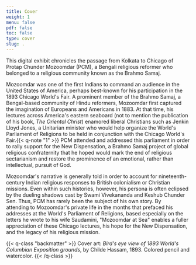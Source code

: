 ```yaml
---
title: Cover
weight: 1
menu: false
pdf: false
toc: false
type: cover
slug: .
---
```


This digital exhibit chronicles the passage from Kolkata to Chicago of Protap Chunder Mozoomdar (PCM), a Bengali religious reformer who belonged to a religious community known as the Brahmo Samaj.

Mozoomdar was one of the first Indians to command an audience in the United States of America, perhaps best-known for his participation in the 1893 Chicago World's Fair. A prominent member of the Brahmo Samaj, a Bengal-based community of Hindu reformers, Mozoomdar first captured the imagination of Europeans and Americans in 1883. At that time, his lectures across America's eastern seaboard (not to mention the publication of his book, *The Oriental Christ*) enamored liberal Christians such as Jenkin Lloyd Jones, a Unitarian minister who would help organize the World's Parliament of Religions to be held in conjunction with the Chicago World's Fair.{{< q-note "1" >}} PCM attended and addressed this parliament in order to rally support for the New Dispensation, a Brahmo Samaj project of global religious confraternity that he hoped would mark the end of religious sectarianism and restore the prominence of an emotional, rather than intellectual, pursuit of God. 

Mozoomdar's narrative is generally told in order to account for nineteenth-century Indian religious responses to British colonialism or Christian missions. Even within such histories, however, his persona is often eclipsed by the dueling shadows cast by Swami Vivekananda and Keshub Chunder Sen. Thus, PCM has rarely been the subject of his own story. By attending to Mozoomdar's private life in the months that prefaced his addresses at the World's Parliament of Religions, based especially on the letters he wrote to his wife Saudamini, "Mozoomdar at Sea" enables a fuller appreciation of these Chicago lectures, his hope for the New Dispensation, and the legacy of his religious mission.

{{< q-class "backmatter" >}}
Cover art: _Bird's eye view of 1893 World's Columbian Exposition grounds_, by Childe Hassam, 1893. Colored pencil and watercolor.
{{< /q-class >}}
